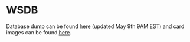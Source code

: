 # WSDB
Database dump can be found [here](https://mega.co.nz/#!VZFXATCQ!HZcYTOwsA2XVpSPtDnLqF6Xgq0yQcMVTGodNDRt_f50) (updated May 9th 9AM EST) and card images can be found [here](https://mega.co.nz/#!0Q833LyT!Xvf_ZW1S2v8tWL5fTRTavTaKm3-642Jaa0xhlHUNqSQ).
